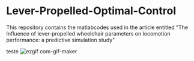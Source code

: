 # Lever-Propelled-Optimal-Control
This repository contains the matlabcodes used in the article entitled "The Influence of lever-propelled wheelchair parameters on locomotion performance: a predictive simulation study"

teste
![ezgif com-gif-maker](https://user-images.githubusercontent.com/43495762/113364028-db2bfc80-9328-11eb-965a-b76881e4eb27.gif)
